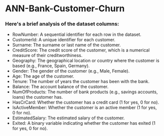 # ANN-Bank-Customer-Churn


### Here's a brief analysis of the dataset columns:
<ul>
<li>RowNumber: A sequential identifier for each row in the dataset.</li>
<li>CustomerId: A unique identifier for each customer.</li>
<li>Surname: The surname or last name of the customer.</li>
<li>CreditScore: The credit score of the customer, which is a numerical measure of their creditworthiness.</li>
<li>Geography: The geographical location or country where the customer is based (e.g., France, Spain, Germany).</li>
<li>Gender: The gender of the customer (e.g., Male, Female).</li>
<li>Age: The age of the customer.</li>
<li>Tenure: The number of years the customer has been with the bank.</li>
<li>Balance: The account balance of the customer.</li>
<li>NumOfProducts: The number of bank products (e.g., savings accounts, loans) the customer has.</li>
<li>HasCrCard: Whether the customer has a credit card (1 for yes, 0 for no).</li>
<li>IsActiveMember: Whether the customer is an active member (1 for yes, 0 for no).</li>
<li>EstimatedSalary: The estimated salary of the customer.</li>
<li>Exited: A binary variable indicating whether the customer has exited (1 for yes, 0 for no).</li>
</ul>
